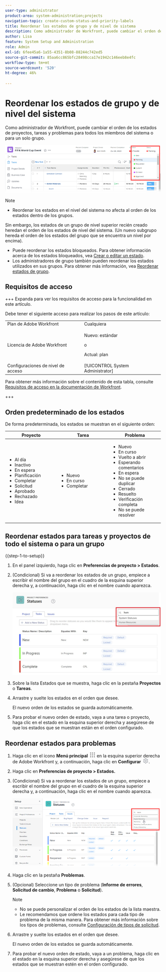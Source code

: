 ```yaml
---
user-type: administrator
product-area: system-administration;projects
navigation-topic: create-custom-status-and-priority-labels
title: Reordenar los estados de grupo y de nivel de sistema
description: Como administrador de Workfront, puede cambiar el orden de los estados de proyectos, tareas y problemas para todos los miembros del sistema o para un solo grupo.
author: Lisa
feature: System Setup and Administration
role: Admin
exl-id: 6fee45a6-1a55-4351-8b08-88244c742ed5
source-git-commit: 85aa6cc865bfc28498cca17e1942c146eeb8e4fc
workflow-type: tm+mt
source-wordcount: '520'
ht-degree: 46%

---
```


# Reordenar los estados de grupo y de nivel del sistema

Como administrador de Workfront, puede cambiar el orden de los estados de proyectos, tareas y problemas para todos los miembros del sistema o para un solo grupo.

<!--The system version of this snippet mentions a single group because a sysadmin call also reorder statuses there. Group admin version of this article is still needed.-->

![Estados](assets/statuses.png)

>[!NOTE]
>
>* Reordenar los estados en el nivel del sistema no afecta al orden de los estados dentro de los grupos.
>
>  Sin embargo, los estados de un grupo de nivel superior recién creado heredan el orden de los estados de nivel del sistema. (Un nuevo subgrupo hereda el orden de los estados del grupo que se encuentra un nivel por encima).
>
>* Puede reordenar los estados bloqueados. Para obtener información acerca de los estados bloqueados, vea [Crear o editar un estado](../../../administration-and-setup/customize-workfront/creating-custom-status-and-priority-labels/create-or-edit-a-status.md).
>* Los administradores de grupo también pueden reordenar los estados utilizados en sus grupos. Para obtener más información, vea [Reordenar estados de grupo](../../../administration-and-setup/manage-groups/manage-group-statuses/reorder-group-statuses-from-groups-area.md).
>

## Requisitos de acceso

+++ Expanda para ver los requisitos de acceso para la funcionalidad en este artículo.

Debe tener el siguiente acceso para realizar los pasos de este artículo:

<table style="table-layout:auto"> 
 <col> 
 <col> 
 <tbody> 
  <tr> 
   <td role="rowheader">Plan de Adobe Workfront</td> 
   <td>Cualquiera</td> 
  </tr> 
  <tr> 
   <td role="rowheader">Licencia de Adobe Workfront</td> 
   <td>
     <p>Nuevo: estándar</p>
     <p>o</p>
     <p>Actual: plan</p>
   </td> 
  </tr> 
  <tr> 
   <td role="rowheader">Configuraciones de nivel de acceso</td> 
   <td>[!UICONTROL System Administrator]</td>
  </tr> 
 </tbody> 
</table>

Para obtener más información sobre el contenido de esta tabla, consulte [Requisitos de acceso en la documentación de Workfront](/help/quicksilver/administration-and-setup/add-users/access-levels-and-object-permissions/access-level-requirements-in-documentation.md).

+++

## Orden predeterminado de los estados

De forma predeterminada, los estados se muestran en el siguiente orden:

<table style="table-layout:auto"> 
 <col> 
 <col> 
 <col> 
 <thead> 
  <tr> 
   <th width="33.33%">Proyecto</th> 
   <th width="33.33%">Tarea</th> 
   <th width="33.33%">Problema</th> 
  </tr> 
 </thead> 
 <tbody> 
  <tr> 
   <td> 
    <ul> 
     <li>Al día</li> 
     <li>Inactivo</li> 
     <li> En espera </li> 
     <li> Planificación </li> 
     <li> Completar </li> 
     <li> Solicitud </li> 
     <li> Aprobado </li> 
     <li> Rechazado </li> 
     <li> Idea </li> 
    </ul> </td> 
   <td> 
    <ul> 
     <li>Nuevo</li> 
     <li>En curso</li> 
     <li>Completar</li> 
    </ul> </td> 
   <td> 
    <ul> 
     <li>Nuevo</li> 
     <li>En curso</li> 
     <li>Vuelto a abrir</li> 
     <li>Esperando comentarios</li> 
     <li>En espera</li> 
     <li>No se puede duplicar</li> 
     <li>Cerrado</li> 
     <li>Resuelto</li> 
     <li>Verificación completa</li> 
     <li>No se puede resolver</li> 
    </ul> </td> 
  </tr> 
 </tbody> 
</table>

## Reordenar estados para tareas y proyectos de todo el sistema o para un grupo

{{step-1-to-setup}}

1. En el panel izquierdo, haga clic en **Preferencias de proyecto > Estados**.
1. (Condicional) Si va a reordenar los estados de un grupo, empiece a escribir el nombre del grupo en el cuadro de la esquina superior derecha y, a continuación, haga clic en el nombre cuando aparezca.

   ![Estados del sistema](assets/system-statuses-in-upper-rt-corner-group.jpg)

1. Sobre la lista Estados que se muestra, haga clic en la pestaña **Proyectos** o **Tareas**.

1. Arrastre y suelte los estados en el orden que desee.

   El nuevo orden de los estados se guarda automáticamente.

1. Para probar el nuevo orden de estado, vaya a una tarea o proyecto, haga clic en el estado en la esquina superior derecha y asegúrese de que los estados que se muestran están en el orden configurado.

## Reordenar estados para problemas

1. Haga clic en el icono **Menú principal** ![Icono del menú principal](assets/main-menu-icon.png) en la esquina superior derecha de Adobe Workfront y, a continuación, haga clic en **Configurar** ![Icono de configuración de engranajes](assets/gear-icon-settings.png).

1. Haga clic en **Preferencias de proyecto > Estados.**
1. (Condicional) Si va a reordenar los estados de un grupo, empiece a escribir el nombre del grupo en el cuadro de la esquina superior derecha y, a continuación, haga clic en el nombre cuando aparezca.

   ![Estado del problema para el grupo](assets/issue-statuses-group-name.png)

1. Haga clic en la pestaña **Problemas**.
1. (Opcional) Seleccione un tipo de problema (**Informe de errores**, **Solicitud de cambio**, **Problema** o **Solicitud**).

   >[!NOTE]
   >
   >* No se puede personalizar el orden de los estados de la lista maestra.
   >* Le recomendamos que ordene los estados para cada tipo de problema de la misma manera. Para obtener más información sobre los tipos de problemas, consulte [Configuración de tipos de solicitud](../../../administration-and-setup/set-up-workfront/configure-system-defaults/configure-request-types.md).

1. Arrastre y suelte los estados en el orden que desee.

   El nuevo orden de los estados se guarda automáticamente.

1. Para probar el nuevo orden de estado, vaya a un problema, haga clic en el estado en la esquina superior derecha y asegúrese de que los estados que se muestran estén en el orden configurado.
